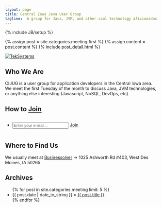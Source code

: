 ```yaml
---
layout: page
title: Central Iowa Java User Group
tagline:  A group for Java, JVM, and other cool technology aficionados
---
```

{% include JB/setup %}

<div class="blog-index">  
  {% assign post = site.categories.meeting.first %}
  {% assign content = post.content %}
  {% include post_detail.html %}
</div>

<a href="http://www.teksystems.com/locations/united-states/iowa/des-moines"><img src="http://www.teksystems.com/~/media/teksystems_com/images/utility_images/teksystems-logo.ashx?h=65&la=en&w=245" alt="TekSystems"></a>

## Who We Are

CIJUG is a user group for application developers in the Central Iowa area. We meet the first Tuesday of the month to discuss Java, JVM technologies, or 
anything else interesting (Javascript, NoSQL, DevOps, etc)


## How to [Join](https://groups.google.com/forum/?fromgroups#!forum/central-iowa-java-users-group)

<div style="display: inline-block">
	<form action="http://groups.google.com/group/Central-Iowa-Java-Users-Group/boxsubscribe">	  
	  <ul class="tag_box inline" style="float:right;">
		<li>
			<input type="text" name="email" placeholder="Enter your e-mail..." style="float:left; margin-right:5px"/>
			<a href="#" onclick="document.forms[0].submit();">Join</a>
		</li>
	  </ul>     
	</form>
</div>

## Where to Find Us

We usually meet at [Businessolver](https://www.google.com/maps/place/Businessolver+Inc/@41.5851253,-93.7179891,17z/data=!3m1!4b1!4m2!3m1!1s0x0:0xc9221c27d26bc690)
-> 1025 Ashworth Rd #403, West Des Moines, IA 50265


## Archives

<ul class="posts">
  {% for post in site.categories.meeting limit: 5 %}
    <li><span>{{ post.date | date_to_string }}</span> &raquo; <a href="{{ BASE_PATH }}{{ post.url }}">{{ post.title }}</a></li>
  {% endfor %}
</ul>
